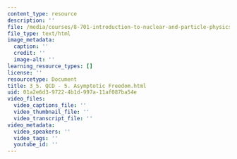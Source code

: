```yaml
---
content_type: resource
description: ''
file: /media/courses/8-701-introduction-to-nuclear-and-particle-physics-fall-2020/3_5-qcd-5-asymptotic-freedom.html
file_type: text/html
image_metadata:
  caption: ''
  credit: ''
  image-alt: ''
learning_resource_types: []
license: ''
resourcetype: Document
title: 3_5. QCD - 5. Asymptotic Freedom.html
uid: 01a2e6d3-9722-4b1d-997a-11af087ba54e
video_files:
  video_captions_file: ''
  video_thumbnail_file: ''
  video_transcript_file: ''
video_metadata:
  video_speakers: ''
  video_tags: ''
  youtube_id: ''
---
```

